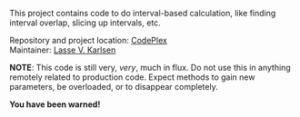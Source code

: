 This project contains code to do interval-based calculation, like finding
interval overlap, slicing up intervals, etc.

Repository and project location: [CodePlex][1]  
Maintainer: [Lasse V. Karlsen][2]

**NOTE**: This code is still very, *very*, much in flux. Do not use this
in anything remotely related to production code. Expect methods to gain
new parameters, be overloaded, or to disappear completely.

**You have been warned!**

  [1]: http://intervals.codeplex.com/
  [2]: mailto:lasse@vkarlsen.no